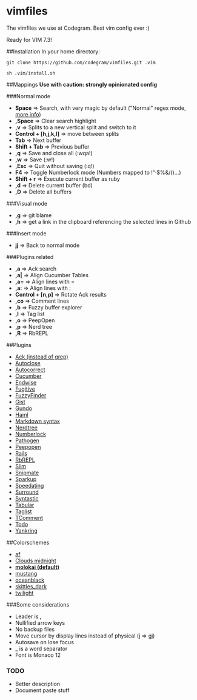 # vimfiles

The vimfiles we use at Codegram. Best vim config ever :)

Ready for VIM 7.3!

##Installation
In your home directory:

    git clone https://github.com/codegram/vimfiles.git .vim

    sh .vim/install.sh

##Mappings
**Use with caution: strongly opinionated config**

###Normal mode
* **Space** => Search, with very magic by default ("Normal" regex mode, [more info](http://vimdoc.sourceforge.net/htmldoc/pattern.html))
* **,Space** => Clear search highlight
* **,v** => Splits to a new vertical split and switch to it
* **Control + [h,j,k,l]** => move between splits
* **Tab** => Next buffer
* **Shift + Tab** => Previous buffer
* **,q** => Save and close all (:wqa!)
* **,w** => Save (:w!)
* **,Esc** => Quit without saving (:q!)
* **F4** => Toggle Numberlock mode (Numbers mapped to !"·$%&/()...)
* **Shift + r** => Execute current buffer as ruby
* **,d** => Delete current buffer (bd)
* **,D** => Delete all buffers

###Visual mode
* **,g** => git blame
* **,h** => get a link in the clipboard referencing the selected lines in Github

###Insert mode
* **jj** => Back to normal mode

###Plugins related
* **,a** => Ack search
* **,a|** => Align Cucumber Tables
* **,a=** => Align lines with =
* **,a:** => Align lines with :
* **Control + [n,p]** => Rotate Ack results
* **,co** => Comment lines
* **,b** => Fuzzy buffer explorer
* **,l** => Tag list
* **,o** => PeepOpen
* **,p** => Nerd tree
* **,R** => RbREPL


##Plugins
* [Ack (instead of grep)](https://github.com/mileszs/ack.vim)
* [Autoclose](https://github.com/Townk/vim-autoclose)
* [Autocorrect](https://github.com/panozzaj/vim-autocorrect)
* [Cucumber](https://github.com/tpope/vim-cucumber)
* [Endwise](https://github.com/tpope/vim-endwise.git)
* [Fugitive](https://github.com/tpope/vim-fugitive)
* [FuzzyFinder](https://github.com/clones/vim-fuzzyfinder)
* [Gist](http://www.vim.org/scripts/script.php?script_id=2423)
* [Gundo](http://github.com/sjl/gundo.vim.git)
* [Haml](https://github.com/tpope/vim-haml)
* [Markdown syntax](https://github.com/plasticboy/vim-markdown)
* [Nerdtree](https://github.com/scrooloose/nerdtree)
* [Numberlock](https://github.com/codegram/vim-numberlock)
* [Pathogen](https://github.com/tpope/vim-pathogen)
* [Peepopen](http://peepcode.com/products/peepopen)
* [Rails](https://github.com/tpope/vim-rails)
* [RbREPL](https://github.com/Bogdanp/rbrepl.vim)
* [Slim](https://github.com/bbommarito/vim-slim)
* [Snipmate](https://github.com/msanders/snipmate.vim)
* [Sparkup](https://github.com/rstacruz/sparkup)
* [Speedating](https://github.com/tpope/vim-speeddating)
* [Surround](https://github.com/tpope/vim-surround)
* [Syntastic](https://github.com/scrooloose/syntastic.git)
* [Tabular](https://github.com/godlygeek/tabular)
* [Taglist](https://github.com/chrismetcalf/vim-taglist)
* [TComment](https://github.com/tsaleh/vim-tcomment)
* [Todo](https://github.com/codegram/vim-todo)
* [Yankring](https://github.com/chrismetcalf/vim-yankring)


##Colorschemes
*  [af](http://www.vim.org/scripts/script.php?script_id=950)
*  [Clouds midnight](http://forr.st/~yZn)
*  [**molokai (default)**](http://www.vim.org/scripts/script.php?script_id=2340)
*  [mustang](http://hcalves.deviantart.com/art/Mustang-Vim-Colorscheme-98974484)
*  [oceanblack](http://www.vim.org/scripts/script.php?script_id=603)
*  [skittles_dark](http://www.vim.org/scripts/script.php?script_id=2595)
*  [twilight](http://www.vim.org/scripts/script.php?script_id=1677)

###Some considerations
* Leader is **,**
* Nullified arrow keys
* No backup files
* Move cursor by display lines instead of physical (j => gj)
* Autosave on lose focus
* _ is a word separator
* Font is Monaco 12

### TODO
* Better description
* Document paste stuff
